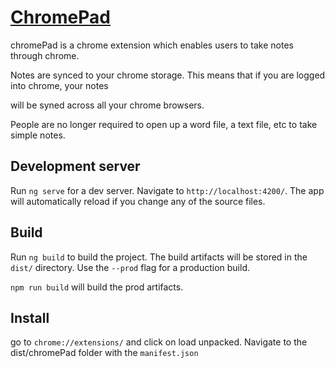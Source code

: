 # [ChromePad](https://chrome.google.com/webstore/detail/chromepad/dpofibmpjiejdbmpkflaedamfkglbdfl)

chromePad is a chrome extension which enables users to take notes through chrome.

Notes are synced to your chrome storage. This means that if you are logged into chrome, your notes

will be syned across all your chrome browsers.

People are no longer required to open up a word file, a text file, etc to take simple notes.

## Development server

Run `ng serve` for a dev server. Navigate to `http://localhost:4200/`. The app will automatically reload if you change any of the source files.

## Build

Run `ng build` to build the project. The build artifacts will be stored in the `dist/` directory. Use the `--prod` flag for a production build.

`npm run build` will build the prod artifacts.

## Install

go to `chrome://extensions/` and click on load unpacked. Navigate to the dist/chromePad folder with the `manifest.json`

